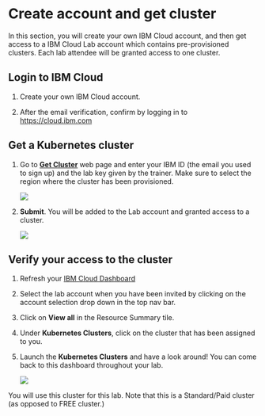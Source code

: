 # Create account and get cluster

In this section, you will create your own IBM Cloud account, and then get access to a IBM Cloud Lab account which contains pre-provisioned clusters. Each lab attendee will be granted access to one cluster.

## Login to IBM Cloud

1. Create your own IBM Cloud account.

1. After the email verification, confirm by logging in to https://cloud.ibm.com

## Get a Kubernetes cluster

1. Go to **[Get Cluster](https://grant-cluster-rtp.mybluemix.net/)** web page and enter your IBM ID (the email you used to sign up) and the lab key given by the trainer. Make sure to select the region where the cluster has been provisioned.

    ![](./images/request-cluster.png)

1. **Submit**. You will be added to the Lab account and granted access to a cluster.

    ![](./images/get-cluster.png)

## Verify your access to the cluster

1. Refresh your [IBM Cloud Dashboard](http://cloud.ibm.com)

1. Select the lab account when you have been invited by clicking on the account selection drop down in the top nav bar.

1. Click on **View all** in the Resource Summary tile.

1. Under **Kubernetes Clusters**, click on the cluster that has been assigned to you.

1. Launch the **Kubernetes Clusters** and have a look around! You can come back to this dashboard throughout your lab.

    ![](./images/resource-list.png)

You will use this cluster for this lab. Note that this is a Standard/Paid cluster (as opposed to FREE cluster.)
